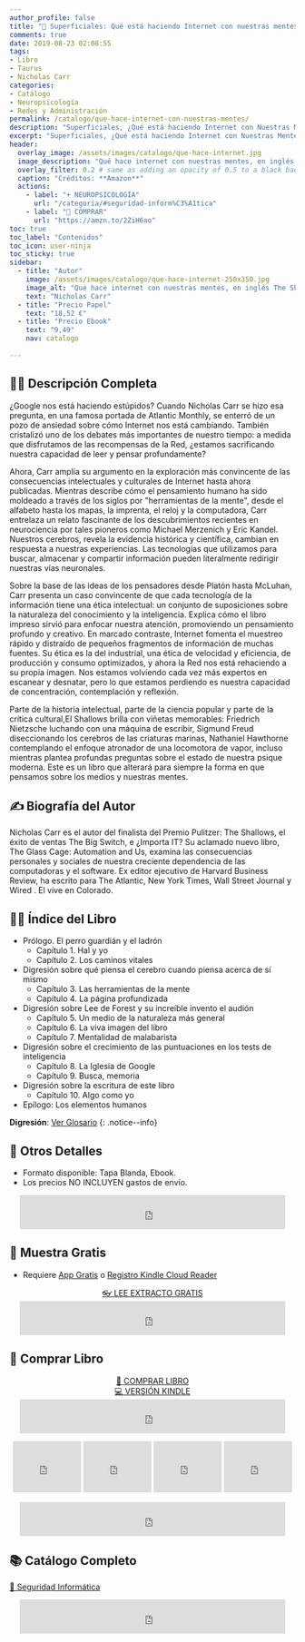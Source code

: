 ```yaml
---
author_profile: false
title: "🧠 Superficiales: Qué está haciendo Internet con nuestras mentes"
comments: true
date: 2019-08-23 02:08:55
tags:
- Libro
- Taurus
- Nicholas Carr
categories:
- Catálogo
- Neuropsicología
- Redes y Administración
permalink: /catalogo/que-hace-internet-con-nuestras-mentes/
description: "Superficiales, ¿Qué está haciendo Internet con Nuestras Mentes? The Shallows, recomendado por Barack Obama"
excerpt: "Superficiales, ¿Qué está haciendo Internet con Nuestras Mentes? The Shallows, recomendado por Barack Obama"
header:
  overlay_image: /assets/images/catalogo/que-hace-internet.jpg
  image_description: "Qué hace internet con nuestras mentes, en inglés: The Shallows. Libro recomendado por el presidente Barack Obama"
  overlay_filter: 0.2 # same as adding an opacity of 0.5 to a black background
  caption: "Créditos: **Amazon**"
  actions:
    - label: "+ NEUROPSICOLOGÍA"
      url: "/categoria/#seguridad-inform%C3%A1tica"
    - label: "🛒 COMPRAR"
      url: "https://amzn.to/2ZiH6ao"
toc: true
toc_label: "Contenidos"
toc_icon: user-ninja
toc_sticky: true
sidebar:
  - title: "Autor"
    image: /assets/images/catalogo/que-hace-internet-250x350.jpg
    image_alt: "Qué hace internet con nuestras mentes, en inglés The Shallows. Libro recomendado por el presidente Barack Obama"
    text: "Nicholas Carr"
  - title: "Precio Papel"
    text: "18,52 €"
  - title: "Precio Ebook"
    text: "9,49"
    nav: catalogo
    
---
```



## 🙋‍♀️ Descripción Completa

¿Google nos está haciendo estúpidos? Cuando Nicholas Carr se hizo esa pregunta, en una famosa portada de Atlantic Monthly, se enterró de un pozo de ansiedad sobre cómo Internet nos está cambiando. También cristalizó uno de los debates más importantes de nuestro tiempo: a medida que disfrutamos de las recompensas de la Red, ¿estamos sacrificando nuestra capacidad de leer y pensar profundamente?

Ahora, Carr amplía su argumento en la exploración más convincente de las consecuencias intelectuales y culturales de Internet hasta ahora publicadas. Mientras describe cómo el pensamiento humano ha sido moldeado a través de los siglos por "herramientas de la mente", desde el alfabeto hasta los mapas, la imprenta, el reloj y la computadora, Carr entrelaza un relato fascinante de los descubrimientos recientes en neurociencia por tales pioneros como Michael Merzenich y Eric Kandel. Nuestros cerebros, revela la evidencia histórica y científica, cambian en respuesta a nuestras experiencias. Las tecnologías que utilizamos para buscar, almacenar y compartir información pueden literalmente redirigir nuestras vías neuronales.

Sobre la base de las ideas de los pensadores desde Platón hasta McLuhan, Carr presenta un caso convincente de que cada tecnología de la información tiene una ética intelectual: un conjunto de suposiciones sobre la naturaleza del conocimiento y la inteligencia. Explica cómo el libro impreso sirvió para enfocar nuestra atención, promoviendo un pensamiento profundo y creativo. En marcado contraste, Internet fomenta el muestreo rápido y distraído de pequeños fragmentos de información de muchas fuentes. Su ética es la del industrial, una ética de velocidad y eficiencia, de producción y consumo optimizados, y ahora la Red nos está rehaciendo a su propia imagen. Nos estamos volviendo cada vez más expertos en escanear y desnatar, pero lo que estamos perdiendo es nuestra capacidad de concentración, contemplación y reflexión. 

Parte de la historia intelectual, parte de la ciencia popular y parte de la crítica cultural,El Shallows brilla con viñetas memorables: Friedrich Nietzsche luchando con una máquina de escribir, Sigmund Freud diseccionando los cerebros de las criaturas marinas, Nathaniel Hawthorne contemplando el enfoque atronador de una locomotora de vapor, incluso mientras plantea profundas preguntas sobre el estado de nuestra psique moderna. Este es un libro que alterará para siempre la forma en que pensamos sobre los medios y nuestras mentes.

## ✍ Biografía del Autor

Nicholas Carr es el autor del finalista del Premio Pulitzer: The Shallows, el éxito de ventas The Big Switch, e ¿Importa IT? Su aclamado nuevo libro, The Glass Cage: Automation and Us, examina las consecuencias personales y sociales de nuestra creciente dependencia de las computadoras y el software. Ex editor ejecutivo de Harvard Business Review, ha escrito para The Atlantic, New York Times, Wall Street Journal y Wired . El vive en Colorado.

## 🕵️‍♂️ Índice del Libro

- Prólogo. El perro guardián y el ladrón
    - Capítulo 1. Hal y yo
    - Capítulo 2. Los caminos vitales
- Digresión sobre qué piensa el cerebro cuando piensa acerca de sí mismo
    - Capítulo 3. Las herramientas de la mente
    - Capítulo 4. La página profundizada
- Digresión sobre Lee de Forest y su increíble invento el audión
    - Capítulo 5. Un medio de la naturaleza más general
    - Capítulo 6. La viva imagen del libro
    - Capítulo 7. Mentalidad de malabarista
- Digresión sobre el crecimiento de las puntuaciones en los tests de inteligencia
    - Capítulo 8. La Iglesia de Google
    - Capítulo 9. Busca, memoria
- Digresión sobre la escritura de este libro
    - Capítulo 10. Algo como yo
- Epílogo: Los elementos humanos

**Digresión**: [Ver Glosario](/glosario/digresion)
{: .notice--info}

## 📝 Otros Detalles

- Formato disponible: Tapa Blanda, Ebook.
- Los precios NO INCLUYEN gastos de envío.

<center><iframe src="https://rcm-eu.amazon-adsystem.com/e/cm?o=30&p=48&l=ur1&category=premium&banner=1E7ZEBFW3E0G3W1WXZ82&f=ifr&linkID=36c6741f8667c2eb2286cb8ca0062ecb&t=ciberninjas07-21&tracking_id=ciberninjas07-21" width="468" height="60" scrolling="no" border="0" marginwidth="0" style="border:none;" frameborder="0"></iframe></center>

## 🎁 Muestra Gratis

- Requiere <a href="https://amzn.to/33BY1rO" target="_blank" title="Aplicaciones gratis para cualquier tipo de dispositivo que permiten leer los documentos de Kindle">App Gratis</a> o <a href="https://read.amazon.com">Registro Kindle Cloud Reader</a>

<center><a href="https://leer.amazon.es/?asin=B00634EWG0" target="_blank" class="btn btn--danger btn--large" title="Leer muestra totalmente gratis del libro: Que hace Internet con nuestras mentes">👓 LEE EXTRACTO GRATIS</a></center>

<center><iframe src="https://rcm-eu.amazon-adsystem.com/e/cm?o=30&p=13&l=ur1&category=kindle_unlimited&banner=0PYAB72K9B5NAJAM0H82&f=ifr&linkID=caea859e44b57ca1e1ab932433cdda90&t=ciberninjas07-21&tracking_id=ciberninjas07-21" width="468" height="60" scrolling="no" border="0" marginwidth="0" style="border:none;" frameborder="0"></iframe></center>

## 💖 Comprar Libro

<!-- <a href="https://leanpub.com/web-hacking-101-es" class="btn btn--light-outline btn--large">🛒 COMPRAR</a>-->
<center><a href="https://amzn.to/2ZiH6ao" class="btn btn--warning btn--large" title="Comprar El Libro Superficiales: ¿Qué está haciendo Internet con nuestras mentes? de Nicholas Carr | Ciberninjas">📓 COMPRAR LIBRO</a></center>

<center><a href="https://amzn.to/2KORsur" class="btn btn--warning btn--large" title="Comprar El Libro Superficiales: ¿Qué está haciendo Internet con nuestras mentes? de Nicholas Carr">💻 VERSIÓN KINDLE</a></center>

<center><iframe src="https://rcm-eu.amazon-adsystem.com/e/cm?o=30&p=13&l=ur1&category=gift_certificates&banner=0YM2726C1ESR66Q7QG02&f=ifr&linkID=b74ea8b6b0434619f53785a367d3de3d&t=ciberninjas07-21&tracking_id=ciberninjas07-21" width="468" height="60" scrolling="no" border="0" marginwidth="0" style="border:none;" frameborder="0"></iframe></center>

<p><center><iframe src="https://rcm-eu.amazon-adsystem.com/e/cm?o=30&p=20&l=ur1&category=kindle&banner=0K8KMRM0NM2Y5A191Z02&f=ifr&linkID=211f5ada1acf9b558138a9115015fccc&t=ciberninjas07-21&tracking_id=ciberninjas07-21" width="120" height="90" scrolling="no" border="0" marginwidth="0" style="border:none;" frameborder="0"></iframe> <iframe src="https://rcm-eu.amazon-adsystem.com/e/cm?o=30&p=20&l=ur1&category=kindle&banner=1MY6V4BGBKF24MPVQ382&f=ifr&linkID=bc72cdf8c85667d9cf8d99ac40b234cf&t=ciberninjas07-21&tracking_id=ciberninjas07-21" width="120" height="90" scrolling="no" border="0" marginwidth="0" style="border:none;" frameborder="0"></iframe> <iframe src="https://rcm-eu.amazon-adsystem.com/e/cm?o=30&p=20&l=ur1&category=fire_tablets&banner=09F0X29YE5A28P2Z02G2&f=ifr&linkID=99987810c2d699e6b1a4becf63ee659b&t=ciberninjas07-21&tracking_id=ciberninjas07-21" width="120" height="90" scrolling="no" border="0" marginwidth="0" style="border:none;" frameborder="0"></iframe> <iframe src="https://rcm-eu.amazon-adsystem.com/e/cm?o=30&p=20&l=ur1&category=kindle_oasis&banner=0NJNYNMJ9TB937AZFHG2&f=ifr&linkID=a42c1c2fd452f496c7105f18b28d8c61&t=ciberninjas07-21&tracking_id=ciberninjas07-21" width="120" height="90" scrolling="no" border="0" marginwidth="0" style="border:none;" frameborder="0"></iframe></center></p>
<center><iframe src="https://rcm-eu.amazon-adsystem.com/e/cm?o=30&p=13&l=ur1&category=kindlestore&banner=0P95N768FCV2P0732CG2&f=ifr&linkID=75656190f347ab8c55ea09e0b6f57418&t=ciberninjas07-21&tracking_id=ciberninjas07-21" width="468" height="60" scrolling="no" border="0" marginwidth="0" style="border:none;" frameborder="0"></iframe></center>


## 📚 Catálogo Completo
<a href="/categoria/#seguridad-inform%C3%A1tica" class="btn btn--success btn--large">🔐 Seguridad Informática</a>

<center><iframe src="https://rcm-eu.amazon-adsystem.com/e/cm?o=30&p=13&l=ur1&category=libros&banner=16R3XS8RQ89N3YJR4B02&f=ifr&linkID=56cd664728c9a7de32cbacd0aafc13ca&t=ciberninjas07-21&tracking_id=ciberninjas07-21" width="468" height="60" scrolling="no" border="0" marginwidth="0" style="border:none;" frameborder="0"></iframe></center>

<!-- <a href="https://leanpub.com/web-hacking-101-es" class="btn btn--danger btn--large">🔐 Seguridad Informática</a> <a href="https://leanpub.com/web-hacking-101-es" class="btn btn--danger btn--large">🔐 Seguridad Informática</a> <a href="https://leanpub.com/web-hacking-101-es" class="btn btn--danger btn--large">🔐 Seguridad Informática</a> -->